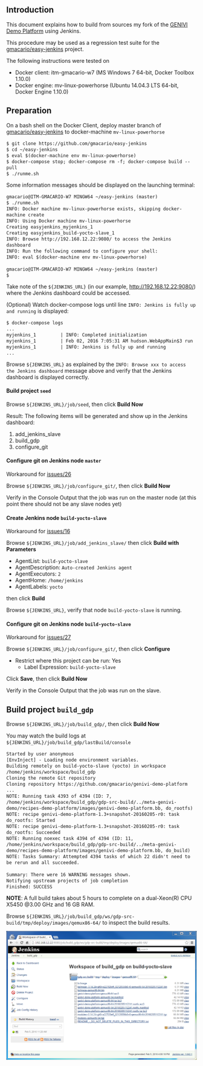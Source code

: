 ## Introduction

<!-- (2016-02-02 07:58 CET) -->

This document explains how to build from sources my fork of the [GENIVI Demo Platform](http://projects.genivi.org/genivi-demo-platform/home) using Jenkins.

This procedure may be used as a regression test suite for the [gmacario/easy-jenkins](https://github.com/gmacario/easy-jenkins) project.

The following instructions were tested on

* Docker client: itm-gmacario-w7 (MS Windows 7 64-bit, Docker Toolbox 1.10.0)
* Docker engine: mv-linux-powerhorse (Ubuntu 14.04.3 LTS 64-bit, Docker Engine 1.10.0)

## Preparation

On a bash shell on the Docker Client, deploy master branch of [gmacario/easy-jenkins](https://github.com/gmacario/easy-jenkins) to docker-machine `mv-linux-powerhorse`

```
$ git clone https://github.com/gmacario/easy-jenkins
$ cd ~/easy-jenkins
$ eval $(docker-machine env mv-linux-powerhorse)
$ docker-compose stop; docker-compose rm -f; docker-compose build --pull
$ ./runme.sh
```

Some information messages should be displayed on the launching terminal:

```
gmacario@ITM-GMACARIO-W7 MINGW64 ~/easy-jenkins (master)
$ ./runme.sh
INFO: Docker machine mv-linux-powerhorse exists, skipping docker-machine create
INFO: Using Docker machine mv-linux-powerhorse
Creating easyjenkins_myjenkins_1
Creating easyjenkins_build-yocto-slave_1
INFO: Browse http://192.168.12.22:9080/ to access the Jenkins dashboard
INFO: Run the following command to configure your shell:
INFO: eval $(docker-machine env mv-linux-powerhorse)

gmacario@ITM-GMACARIO-W7 MINGW64 ~/easy-jenkins (master)
$
```

Take note of the `${JENKINS_URL}` (in our example, <http://192.168.12.22:9080/>) where the Jenkins dashboard could be accessed.

(Optional) Watch docker-compose logs until line `INFO: Jenkins is fully up and running` is displayed:

```
$ docker-compose logs
...
myjenkins_1         | INFO: Completed initialization
myjenkins_1         | Feb 02, 2016 7:05:31 AM hudson.WebAppMain$3 run
myjenkins_1         | INFO: Jenkins is fully up and running
...
```

Browse `${JENKINS_URL}` as explained by the `INFO: Browse xxx to access the Jenkins dashboard` message above and verify that the Jenkins dashboard is displayed correctly.

#### Build project `seed`

Browse `${JENKINS_URL}/job/seed`, then click **Build Now**

Result: The following items will be generated and show up in the Jenkins dashboard:

1. add_jenkins_slave
2. build_gdp
3. configure_git

#### Configure git on Jenkins node `master`

<!-- (2016-02-04 12:16 CET) -->

Workaround for [issues/26](https://github.com/gmacario/easy-jenkins/issues/26)

Browse `${JENKINS_URL}/job/configure_git/`, then click **Build Now**

Verify in the Console Output that the job was run on the master node (at this point there should not be any slave nodes yet)

#### Create Jenkins node `build-yocto-slave`

<!-- (2016-02-04 12:17 CET) -->

Workaround for [issues/16](https://github.com/gmacario/easy-jenkins/issues/16)

Browse `${JENKINS_URL}/job/add_jenkins_slave/` then click **Build with Parameters**

- AgentList: `build-yocto-slave`
- AgentDescription: `Auto-created Jenkins agent`
- AgentExecutors: `2`
- AgentHome: `/home/jenkins`
- AgentLabels: `yocto`

then click **Build**

Browse `${JENKINS_URL}`, verify that node `build-yocto-slave` is running.

#### Configure git on Jenkins node `build-yocto-slave`

<!-- (2016-02-04 12:19 CET) -->

Workaround for [issues/27](https://github.com/gmacario/easy-jenkins/issues/27)

Browse `${JENKINS_URL}/job/configure_git/`, then click **Configure**

- Restrict where this project can be run: Yes
  - Label Expression: `build-yocto-slave`

Click **Save**, then click **Build Now**

Verify in the Console Output that the job was run on the slave.

## Build project `build_gdp`

<!-- (2016-02-04 12:20 CET) -->

Browse `${JENKINS_URL}/job/build_gdp/`, then click **Build Now**

You may watch the build logs at `${JENKINS_URL}/job/build_gdp/lastBuild/console`

<!-- (2016-02-04 17:06 CET) -->

```
Started by user anonymous
[EnvInject] - Loading node environment variables.
Building remotely on build-yocto-slave (yocto) in workspace /home/jenkins/workspace/build_gdp
Cloning the remote Git repository
Cloning repository https://github.com/gmacario/genivi-demo-platform
...
NOTE: Running task 4393 of 4394 (ID: 7, /home/jenkins/workspace/build_gdp/gdp-src-build/../meta-genivi-demo/recipes-demo-platform/images/genivi-demo-platform.bb, do_rootfs)
NOTE: recipe genivi-demo-platform-1.3+snapshot-20160205-r0: task do_rootfs: Started
NOTE: recipe genivi-demo-platform-1.3+snapshot-20160205-r0: task do_rootfs: Succeeded
NOTE: Running noexec task 4394 of 4394 (ID: 11, /home/jenkins/workspace/build_gdp/gdp-src-build/../meta-genivi-demo/recipes-demo-platform/images/genivi-demo-platform.bb, do_build)
NOTE: Tasks Summary: Attempted 4394 tasks of which 22 didn't need to be rerun and all succeeded.

Summary: There were 16 WARNING messages shown.
Notifying upstream projects of job completion
Finished: SUCCESS
```

**NOTE**: A full build takes about 5 hours to complete on a dual-Xeon(R) CPU X5450 @3.00 GHz and 16 GB RAM.

Browse `${JENKINS_URL}/job/build_gdp/ws/gdp-src-build/tmp/deploy/images/qemux86-64/` to inspect the build results.

![Build results of project build_gdp](images/capture-20160205-1709.png)

<!-- EOF -->
